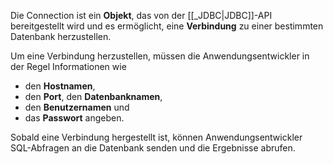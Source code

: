 Die Connection ist ein **Objekt**, das von der [[_JDBC|JDBC]]-API bereitgestellt wird und es ermöglicht, eine **Verbindung** zu einer bestimmten Datenbank herzustellen.

Um eine Verbindung herzustellen, müssen die Anwendungsentwickler in der Regel Informationen wie 
- den **Hostnamen**, 
- den **Port**, den **Datenbanknamen**, 
- den **Benutzernamen** und 
- das **Passwort** angeben. 

Sobald eine Verbindung hergestellt ist, können Anwendungsentwickler SQL-Abfragen an die Datenbank senden und die Ergebnisse abrufen.
